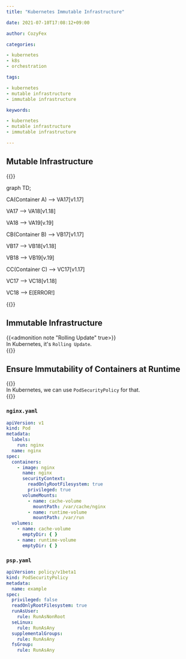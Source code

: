 ```yaml
---
title: "Kubernetes Immutable Infrastructure"

date: 2021-07-10T17:08:12+09:00

author: CozyFex

categories:

- kubernetes
- k8s
- orchestration

tags:

- kubernetes
- mutable infrastructure
- immutable infrastructure

keywords:

- kubernetes
- mutable infrastructure
- immutable infrastructure

---
```


## Mutable Infrastructure

{{<mermaid>}}

graph TD;

CA(Container A) --> VA17[v1.17]

VA17 --> VA18[v1.18]

VA18 --> VA19[v.19]

CB(Container B) --> VB17[v1.17]

VB17 --> VB18[v1.18]

VB18 --> VB19[v.19]

CC(Container C) --> VC17[v1.17]

VC17 --> VC18[v1.18]

VC18 --> E[ERROR!]

{{</mermaid>}}

## Immutable Infrastructure

{{<admonition note "Rolling Update" true>}}  
In Kubernetes, it's `Rolling Update`.  
{{</admonition>}}

## Ensure Immutability of Containers at Runtime

{{<admonition note PodSecurityPolicy true>}}  
In Kubernetes, we can use `PodSecurityPolicy` for that.  
{{</admonition>}}

### `nginx.yaml`

```yaml
apiVersion: v1
kind: Pod
metadata:
  labels:
    run: nginx
  name: nginx
spec:
  containers:
    - image: nginx
      name: nginx
      securityContext:
        readOnlyRootFilesystem: true
        privileged: true
      volumeMounts:
        - name: cache-volume
          mountPath: /var/cache/nginx
        - name: runtime-volume
          mountPath: /var/run
  volumes:
    - name: cache-volume
      emptyDir: { }
    - name: runtime-volume
      emptyDir: { }
```

### `psp.yaml`

```yaml
apiVersion: policy/v1beta1
kind: PodSecurityPolicy
metadata:
  name: example
spec:
  privileged: false
  readOnlyRootFilesystem: true
  runAsUser:
    rule: RunAsNonRoot
  seLinux:
    rule: RunAsAny
  supplementalGroups:
    rule: RunAsAny
  fsGroup:
    rule: RunAsAny
```


